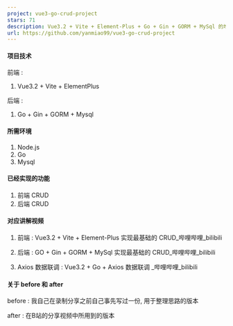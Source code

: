 ```yaml
---
project: vue3-go-crud-project
stars: 71
description: Vue3.2 + Vite + Element-Plus + Go + Gin + GORM + MySql 的增删改查项目
url: https://github.com/yanmiao99/vue3-go-crud-project
---
```


#### 项目技术

前端 :

1.  Vue3.2 + Vite + ElementPlus

后端 :

1.  Go + Gin + GORM + Mysql

#### 所需环境

1.  Node.js
2.  Go
3.  Mysql

#### 已经实现的功能

1.  前端 CRUD
2.  后端 CRUD

#### 对应讲解视频

1.  前端 : Vue3.2 + Vite + Element-Plus 实现最基础的 CRUD\_哔哩哔哩\_bilibili
    
2.  后端 : GO + Gin + GORM + MySql 实现最基础的 CRUD\_哔哩哔哩\_bilibili
    
3.  Axios 数据联调 : Vue3.2 + Go + Axios 数据联调 \_哔哩哔哩\_bilibili
    

#### 关于 before 和 after

before : 我自己在录制分享之前自己事先写过一份, 用于整理思路的版本

after : 在B站的分享视频中所用到的版本

